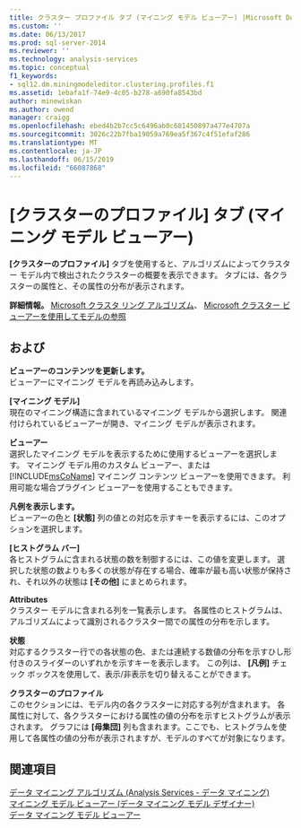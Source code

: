 ```yaml
---
title: クラスター プロファイル タブ (マイニング モデル ビューアー) |Microsoft Docs
ms.custom: ''
ms.date: 06/13/2017
ms.prod: sql-server-2014
ms.reviewer: ''
ms.technology: analysis-services
ms.topic: conceptual
f1_keywords:
- sql12.dm.miningmodeleditor.clustering.profiles.f1
ms.assetid: 1ebafa1f-74e9-4c05-b278-a690fa8543bd
author: minewiskan
ms.author: owend
manager: craigg
ms.openlocfilehash: ebed4b2b7cc5c6496ab0c681450897a477e4707a
ms.sourcegitcommit: 3026c22b7fba19059a769ea5f367c4f51efaf286
ms.translationtype: MT
ms.contentlocale: ja-JP
ms.lasthandoff: 06/15/2019
ms.locfileid: "66087868"
---
```

# <a name="cluster-profiles-tab-mining-model-viewer"></a>[クラスターのプロファイル] タブ (マイニング モデル ビューアー)
  **[クラスターのプロファイル]** タブを使用すると、アルゴリズムによってクラスター モデル内で検出されたクラスターの概要を表示できます。 タブには、各クラスターの属性と、その属性の分布が表示されます。  
  
 **詳細情報。** [Microsoft クラスタ リング アルゴリズム](data-mining/microsoft-clustering-algorithm.md)、 [Microsoft クラスター ビューアーを使用してモデルの参照](data-mining/browse-a-model-using-the-microsoft-cluster-viewer.md)  
  
## <a name="options"></a>および  
 **ビューアーのコンテンツを更新します。**  
 ビューアーにマイニング モデルを再読み込みします。  
  
 **[マイニング モデル]**  
 現在のマイニング構造に含まれているマイニング モデルから選択します。 関連付けられているビューアーが開き、マイニング モデルが表示されます。  
  
 **ビューアー**  
 選択したマイニング モデルを表示するために使用するビューアーを選択します。 マイニング モデル用のカスタム ビューアー、または [!INCLUDE[msCoName](../includes/msconame-md.md)] マイニング コンテンツ ビューアーを使用できます。 利用可能な場合プラグイン ビューアーを使用することもできます。  
  
 **凡例を表示します。**  
 ビューアーの色と **[状態]** 列の値との対応を示すキーを表示するには、このオプションを選択します。  
  
 **[ヒストグラム バー]**  
 各ヒストグラムに含まれる状態の数を制御するには、この値を変更します。 選択した状態の数よりも多くの状態が存在する場合、確率が最も高い状態が保持され、それ以外の状態は **[その他]** にまとめられます。  
  
 **Attributes**  
 クラスター モデルに含まれる列を一覧表示します。 各属性のヒストグラムは、アルゴリズムによって識別されるクラスター間での属性の分布を示します。  
  
 **状態**  
 対応するクラスター行での各状態の色、または連続する数値の分布を示すひし形付きのスライダーのいずれかを示すキーを表示します。 この列は、 **[凡例]** チェック ボックスを使用して、表示/非表示を切り替えることができます。  
  
 **クラスターのプロファイル**  
 このセクションには、モデル内の各クラスターに対応する列が含まれます。 各属性に対して、各クラスターにおける属性の値の分布を示すヒストグラムが表示されます。 グラフには **[母集団]** 列も含まれます。ここでも、ヒストグラムを使用して各属性の値の分布が表示されますが、モデルのすべてが対象になります。  
  
## <a name="see-also"></a>関連項目  
 [データ マイニング アルゴリズム &#40;Analysis Services - データ マイニング&#41;](data-mining/data-mining-algorithms-analysis-services-data-mining.md)   
 [マイニング モデル ビューアー (データ マイニング モデル デザイナー)](mining-model-viewers-data-mining-model-designer.md)   
 [データ マイニング モデル ビューアー](data-mining/data-mining-model-viewers.md)  
  
  
